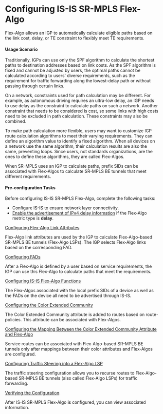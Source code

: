 Configuring IS-IS SR-MPLS Flex-Algo
===================================

Flex-Algo allows an IGP to automatically calculate eligible paths based on the link cost, delay, or TE constraint to flexibly meet TE requirements.

#### Usage Scenario

Traditionally, IGPs can use only the SPF algorithm to calculate the shortest paths to destination addresses based on link costs. As the SPF algorithm is fixed and cannot be adjusted by users, the optimal paths cannot be calculated according to users' diverse requirements, such as the requirement for traffic forwarding along the lowest-delay path or without passing through certain links.

On a network, constraints used for path calculation may be different. For example, as autonomous driving requires an ultra-low delay, an IGP needs to use delay as the constraint to calculate paths on such a network. Another constraint that needs to be considered is cost, so some links with high costs need to be excluded in path calculation. These constraints may also be combined.

To make path calculation more flexible, users may want to customize IGP route calculation algorithms to meet their varying requirements. They can define an algorithm value to identify a fixed algorithm. When all devices on a network use the same algorithm, their calculation results are also the same, preventing loops. Since users, not standards organizations, are the ones to define these algorithms, they are called Flex-Algos.

When SR-MPLS uses an IGP to calculate paths, prefix SIDs can be associated with Flex-Algos to calculate SR-MPLS BE tunnels that meet different requirements.


#### Pre-configuration Tasks

Before configuring IS-IS SR-MPLS Flex-Algo, complete the following tasks:

* Configure IS-IS to ensure network layer connectivity.
* [Enable the advertisement of IPv4 delay information](dc_vrp_isis_cfg_1053.html) if the Flex-Algo metric type is **delay**.


[Configuring Flex-Algo Link Attributes](../../../../software/nev8r10_vrpv8r16/user/vrp/dc_vrp_sr_all_cfg_0132.html)

Flex-Algo link attributes are used by the IGP to calculate Flex-Algo-based SR-MPLS BE tunnels (Flex-Algo LSPs). The IGP selects Flex-Algo links based on the corresponding FAD.

[Configuring FADs](../../../../software/nev8r10_vrpv8r16/user/vrp/dc_vrp_sr_all_cfg_0131.html)

After a Flex-Algo is defined by a user based on service requirements, the IGP can use this Flex-Algo to calculate paths that meet the requirements.

[Configuring IS-IS Flex-Algo Functions](../../../../software/nev8r10_vrpv8r16/user/vrp/dc_vrp_sr_all_cfg_0133.html)

The Flex-Algos associated with the local prefix SIDs of a device as well as the FADs on the device all need to be advertised through IS-IS.

[Configuring the Color Extended Community](../../../../software/nev8r10_vrpv8r16/user/vrp/dc_vrp_sr_all_cfg_0134.html)

The Color Extended Community attribute is added to routes based on route-policies. This attribute can be associated with Flex-Algos.

[Configuring the Mapping Between the Color Extended Community Attribute and Flex-Algo](../../../../software/nev8r10_vrpv8r16/user/vrp/dc_vrp_sr_all_cfg_0135.html)

Service routes can be associated with Flex-Algo-based SR-MPLS BE tunnels only after mappings between their color attributes and Flex-Algos are configured.

[Configuring Traffic Steering into a Flex-Algo LSP](../../../../software/nev8r10_vrpv8r16/user/vrp/dc_vrp_sr_all_cfg_0136.html)

The traffic steering configuration allows you to recurse routes to Flex-Algo-based SR-MPLS BE tunnels (also called Flex-Algo LSPs) for traffic forwarding.

[Verifying the Configuration](../../../../software/nev8r10_vrpv8r16/user/vrp/dc_vrp_sr_all_cfg_0137.html)

After IS-IS SR-MPLS Flex-Algo is configured, you can view associated information.